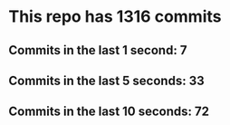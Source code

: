 # This repo has 1316 commits

## Commits in the last 1 second: 7
## Commits in the last 5 seconds: 33
## Commits in the last 10 seconds: 72
